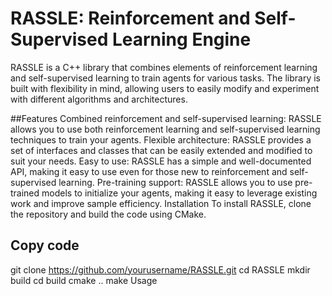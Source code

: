 # RASSLE: Reinforcement and Self-Supervised Learning Engine
RASSLE is a C++ library that combines elements of reinforcement learning and self-supervised learning to train agents for various tasks. The library is built with flexibility in mind, allowing users to easily modify and experiment with different algorithms and architectures.

##Features
Combined reinforcement and self-supervised learning: RASSLE allows you to use both reinforcement learning and self-supervised learning techniques to train your agents.
Flexible architecture: RASSLE provides a set of interfaces and classes that can be easily extended and modified to suit your needs.
Easy to use: RASSLE has a simple and well-documented API, making it easy to use even for those new to reinforcement and self-supervised learning.
Pre-training support: RASSLE allows you to use pre-trained models to initialize your agents, making it easy to leverage existing work and improve sample efficiency.
Installation
To install RASSLE, clone the repository and build the code using CMake.

## Copy code
git clone https://github.com/yourusername/RASSLE.git
cd RASSLE
mkdir build
cd build
cmake ..
make
Usage
